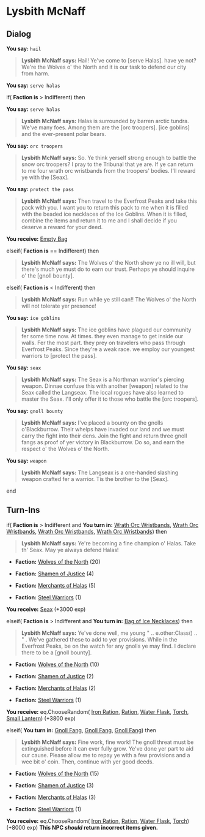 # Lysbith McNaff
## Dialog

**You say:** `hail`



>**Lysbith McNaff says:** Hail! Ye've come to [serve Halas]. have ye not? We're the Wolves o' the North and it is our task to defend our city from harm.

**You say:** `serve halas`



if( **Faction is** > Indifferent) then 



**You say:** `serve halas`





>**Lysbith McNaff says:** Halas is surrounded by barren arctic tundra. We've many foes. Among them are the [orc troopers]. [ice goblins] and the ever-present polar bears.



**You say:** `orc troopers`





>**Lysbith McNaff says:** So. Ye think yerself strong enough to battle the snow orc troopers? I pray to the Tribunal that ye are. If ye can return to me four wrath orc wristbands from the troopers' bodies. I'll reward ye with the [Seax].



**You say:** `protect the pass`





>**Lysbith McNaff says:** Then travel to the Everfrost Peaks and take this pack with you.  I want you to return this pack to me when it is filled with the beaded ice necklaces of the Ice Goblins.  When it is filled, combine the items and return it to me and I shall decide if you deserve a reward for your deed.




**You receive:**  [Empty Bag](/item/17944)










elseif( **Faction is** == Indifferent) then



>**Lysbith McNaff says:** The Wolves o' the North show ye no ill will, but there's much ye must do to earn our trust. Perhaps ye should inquire o' the [gnoll bounty].


elseif( **Faction is** < Indifferent) then



>**Lysbith McNaff says:** Run while ye still can!! The Wolves o' the North will not tolerate yer presence!





**You say:** `ice goblins`



>**Lysbith McNaff says:** The ice goblins have plagued our community fer some time now. At times. they even manage to get inside our walls. Fer the most part. they prey on travelers who pass through Everfrost Peaks. Since they're a weak race. we employ our youngest warriors to [protect the pass].

**You say:** `seax`



>**Lysbith McNaff says:** The Seax is a Northman warrior's piercing weapon. Dinnae confuse this with another [weapon] related to the Seax called the Langseax. The local rogues have also learned to master the Seax. I'll only offer it to those who battle the [orc troopers].

**You say:** `gnoll bounty`



>**Lysbith McNaff says:** I've placed a bounty on the gnolls o'Blackburrow. Their whelps have invaded our land and we must carry the fight into their dens. Join the fight and return three gnoll fangs as proof of yer victory in Blackburrow. Do so, and earn the respect o' the Wolves o' the North.

**You say:** `weapon`



>**Lysbith McNaff says:** The Langseax is a one-handed slashing weapon crafted fer a warrior. Tis the brother to the [Seax].


end

## Turn-Ins



if( **Faction is** > Indifferent and  **You turn in:** [Wrath Orc Wristbands](/item/12223), [Wrath Orc Wristbands](/item/12223), [Wrath Orc Wristbands](/item/12223), [Wrath Orc Wristbands](/item/12223)) then 


>**Lysbith McNaff says:** Ye're becoming a fine champion o' Halas. Take th' Seax. May ye always defend Halas!





* __Faction:__ [Wolves of the North](/faction/320) (20)





* __Faction:__ [Shamen of Justice](/faction/327) (4)





* __Faction:__ [Merchants of Halas](/faction/328) (5)





* __Faction:__ [Steel Warriors](/faction/311) (1)





 **You receive:**  [Seax](/item/7322) (+3000 exp)

elseif( **Faction is** > Indifferent and  **You turn in:** [Bag of Ice Necklaces](/item/13898)) then 


>**Lysbith McNaff says:** Ye've done well, me young " .. e.other:Class() .. " .  We've gathered these to add to yer provisions.  While in the Everfrost Peaks, be on the watch fer any gnolls ye may find.  I declare there to be a [gnoll bounty].





* __Faction:__ [Wolves of the North](/faction/320) (10)





* __Faction:__ [Shamen of Justice](/faction/327) (2)





* __Faction:__ [Merchants of Halas](/faction/328) (2)





* __Faction:__ [Steel Warriors](/faction/311) (1)





 **You receive:** eq.ChooseRandom( [Iron Ration](/item/13005), [Ration](/item/13007), [Water Flask](/item/13006), [Torch](/item/13002), [Small Lantern](/item/13003)) (+3800 exp)

elseif( **You turn in:** [Gnoll Fang](/item/13915), [Gnoll Fang](/item/13915), [Gnoll Fang](/item/13915)) then



>**Lysbith McNaff says:** Fine work, fine work!  The gnoll threat must be extinguished before it can ever fully grow.  Ye've done yer part to aid our cause.  Please allow me to repay ye with a few provisions and a wee bit o' coin.  Then, continue with yer good deeds.





* __Faction:__ [Wolves of the North](/faction/320) (15)




* __Faction:__ [Shamen of Justice](/faction/327) (3)




* __Faction:__ [Merchants of Halas](/faction/328) (3)




* __Faction:__ [Steel Warriors](/faction/311) (1)




 **You receive:** eq.ChooseRandom( [Iron Ration](/item/13005), [Ration](/item/13007), [Water Flask](/item/13006), [Torch](/item/13002)) (+8000 exp)
**This NPC *should* return incorrect items given.**

